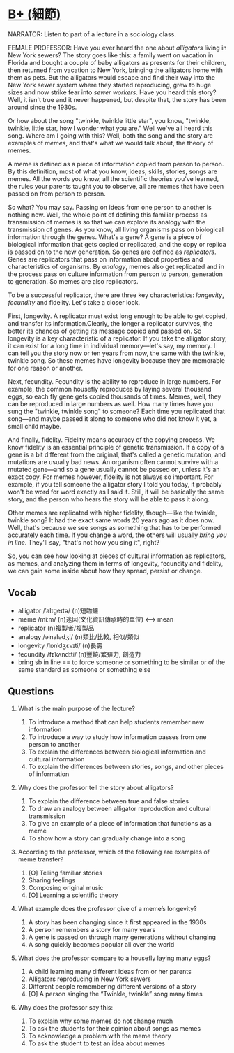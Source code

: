 # [B+ (細節)](https://img.kmf.com/toefl/listening/audio/18680c7998e29e82ca45290cf7f44e58.mp3)

NARRATOR: Listen to part of a lecture in a sociology class.

FEMALE PROFESSOR: Have you ever heard the one about *alligators* living in New York sewers? The story goes like this: a family went on vacation in Florida and bought a couple of baby alligators as presents for their children, then returned from vacation to New York, bringing the alligators home with them as pets. But the alligators would escape and find their way into the New York sewer system where they started reproducing, grew to huge sizes and now strike fear into *sewer workers*. Have you heard this story?Well, it isn't true and it never happened, but despite that, the story has been around since the 1930s.

Or how about the song "twinkle, twinkle little star", you know, "twinkle, twinkle, little star, how I wonder what you are." Well we've all heard this song. Where am I going with this? Well, both the song and the story are examples of *memes*, and that's what we would talk about, the theory of memes.

A meme is defined as a piece of information copied from person to person. By this definition, most of what you know, ideas, skills, stories, songs are memes. All the words you know, all the scientific theories you've learned, the rules your parents taught you to observe, all are memes that have been passed on from person to person.

So what? You may say. Passing on ideas from one person to another is nothing new. Well, the whole point of defining this familiar process as transmission of memes is so that we can explore its analogy with the transmission of genes. As you know, all living organisms pass on biological information through the genes. What's a gene? A gene is a piece of biological information that gets copied or replicated, and the copy or replica is passed on to the new generation. So genes are defined as *replicators*. Genes are replicators that pass on information about properties and characteristics of organisms. By *analogy*, memes also get replicated and in the process pass on culture information from person to person, generation to generation. So memes are also replicators.

To be a successful replicator, there are three key characteristics: *longevity*, *fecundity* and fidelity. Let's take a closer look.

First, longevity. A replicator must exist long enough to be able to get copied, and transfer its information.Clearly, the longer a replicator survives, the better its chances of getting its message copied and passed on. So longevity is a key characteristic of a replicator. If you take the alligator story, it can exist for a long time in individual memory—let's say, my memory. I can tell you the story now or ten years from now, the same with the twinkle, twinkle song. So these memes have longevity because they are memorable for one reason or another.

Next, fecundity. Fecundity is the ability to reproduce in large numbers. For example, the common housefly reproduces by laying several thousand eggs, so each fly gene gets copied thousands of times. Memes, well, they can be reproduced in large numbers as well. How many times have you sung the "twinkle, twinkle song" to someone? Each time you replicated that song—and maybe passed it along to someone who did not know it yet, a small child maybe.

And finally, fidelity. Fidelity means accuracy of the copying process. We know fidelity is an essential principle of genetic transmission. If a copy of a gene is a bit different from the original, that's called a genetic mutation, and mutations are usually bad news. An organism often cannot survive with a mutated gene—and so a gene usually cannot be passed on, unless it's an exact copy. For memes however, fidelity is not always so important. For example, if you tell someone the alligator story I told you today, it probably won't be word for word exactly as I said it. Still, it will be basically the same story, and the person who hears the story will be able to pass it along.

Other memes are replicated with higher fidelity, though—like the twinkle, twinkle song? It had the exact same words 20 years ago as it does now. Well, that's because we see songs as something that has to be performed accurately each time. If you change a word, the others will usually *bring you in line*. They'll say, "that's not how you sing it", right?

So, you can see how looking at pieces of cultural information as replicators, as memes, and analyzing them in terms of longevity, fecundity and fidelity, we can gain some inside about how they spread, persist or change.

## Vocab
- alligator /ˈalɪɡeɪtə/  (n)短吻鱷
- meme /miːm/ (n)迷因(文化資訊傳承時的單位) <--> mean
- replicator (n)複製者/複製品
- analogy /əˈnalədʒi/ (n)類比/比較, 相似/類似
- longevity /lɒnˈdʒɛvɪti/ (n)長壽
- fecundity /fɪˈkʌndɪti/ (n)豐饒/繁殖力, 創造力
- bring sb in line == to force someone or something to be similar or of the same standard as someone or something else

## Questions
1. What is the main purpose of the lecture? 
	1. To introduce a method that can help students remember new information
	1. To introduce a way to study how information passes from one person to another
	1. To explain the differences between biological information and cultural information
	1. To explain the differences between stories, songs, and other pieces of information

2. Why does the professor tell the story about alligators? 
	1. To explain the difference between true and false stories
	1. To draw an analogy between alligator reproduction and cultural transmission
	1. To give an example of a piece of information that functions as a meme
	1. To show how a story can gradually change into a song

3. According to the professor, which of the following are examples of meme transfer? 
	1. [O] Telling familiar stories
	1. Sharing feelings
	1. Composing original music
	1. [O] Learning a scientific theory

4. What example does the professor give of a meme’s longevity? 
	1. A story has been changing since it first appeared in the 1930s
	1. A person remembers a story for many years
	1. A gene is passed on through many generations without changing
	1. A song quickly becomes popular all over the world

5. What does the professor compare to a housefly laying many eggs? 
	1. A child learning many different ideas from or her parents
	1. Alligators reproducing in New York sewers
	1. Different people remembering different versions of a story
	1. [O] A person singing the “Twinkle, twinkle” song many times

6. Why does the professor say this: 
	1. To explain why some memes do not change much
	1. To ask the students for their opinion about songs as memes
	1. To acknowledge a problem with the meme theory
	1. To ask the student to test an idea about memes
